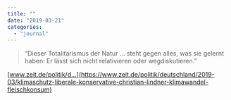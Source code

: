 ```yaml
---
title: ""
date: "2019-03-21"
categories: 
  - "journal"
---
```


> “Dieser Totalitarismus der Natur ... steht gegen alles, was sie gelernt haben: Er lässt sich nicht relativieren oder wegdiskutieren.”

[www.zeit.de/politik/d...](https://www.zeit.de/politik/deutschland/2019-03/klimaschutz-liberale-konservative-christian-lindner-klimawandel-fleischkonsum)
